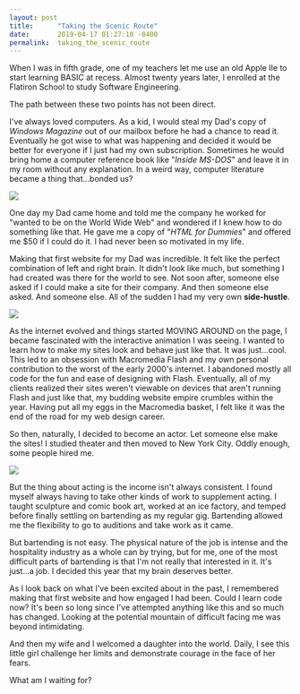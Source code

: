 ```yaml
---
layout: post
title:      "Taking the Scenic Route"
date:       2019-04-17 01:27:10 -0400
permalink:  taking_the_scenic_route
---
```



When I was in fifth grade, one of my teachers let me use an old Apple IIe to start learning BASIC at recess.   Almost twenty years later, I enrolled at the Flatiron School to study Software Engineering.  

The path between these two points has not been direct.

I've always loved computers.  As a kid, I would steal my Dad's copy of *Windows Magazine* out of our mailbox before he had a chance to read it.  Eventually he got wise to what was happening and decided it would be better for everyone if I just had my own subscription.  Sometimes he would bring home a computer reference book like "*Inside MS-DOS*" and leave it in my room without any explanation. In a weird way, computer literature became a thing that...bonded us?

![](https://media.giphy.com/media/3dq1QIQuGxK24Q50wd/giphy.gif)

One day my Dad came home and told me the company he worked for "wanted to be on the World Wide Web" and wondered if I knew how to do something like that.  He gave me a copy of "*HTML for Dummies*" and offered me $50 if I could do it.  I had never been so motivated in my life.    

Making that first website for my Dad was incredible.  It felt like the perfect combination of left and right brain.  It didn't look like much, but something I had created was there for the world to see.  Not soon after, someone else asked if I could make a site for their company.  And then someone else asked.  And someone else.  All of the sudden I had my very own **side-hustle**.

![](https://media.giphy.com/media/1ldHRxMBsf3IA/giphy.gif)

As the internet evolved and things started MOVING AROUND on the page, I became fascinated with the interactive animation I was seeing.  I wanted to learn how to make my sites look and behave just like that.  It was just...cool.  This led to an obsession with Macromedia Flash and my own personal contribution to the worst of the early 2000's internet.  I abandoned mostly all code for the fun and ease of designing with Flash.  Eventually, all of my clients realized their sites weren't viewable on devices that aren't running Flash and just like that, my budding website empire crumbles within the year.  Having put all my eggs in the Macromedia basket, I felt like it was the end of the road for my web design career.

So then, naturally, I decided to become an actor.  Let someone else make the sites!  I studied theater and then moved to New York City.  Oddly enough, some people hired me.  

![](https://media.giphy.com/media/l2JefKf4dbJi1YCIg/giphy.gif)

But the thing about acting is the income isn't always consistent.  I found myself always having to take other kinds of work to supplement acting.   I taught sculpture and comic book art, worked at an ice factory, and temped before finally settling on bartending as my regular gig.  Bartending allowed me the flexibility to go to auditions and take work as it came. 

But bartending is not easy.  The physical nature of the job is intense and the hospitality industry as a whole can by trying, but for me, one of the most difficult parts of bartending is that I'm not really that interested in it.  It's just...a job.  I decided this year that my brain deserves better.

As I look back on what I've been excited about in the past, I remembered making that first website and how engaged I had been.  Could I learn code now?  It's been so long since I've attempted anything like this and so much has changed.  Looking at the potential mountain of difficult facing me was beyond intimidating.  

And then my wife and I welcomed a daughter into the world.  Daily, I see this little girl challenge her limits and demonstrate courage in the face of her fears.  

What am I waiting for?






